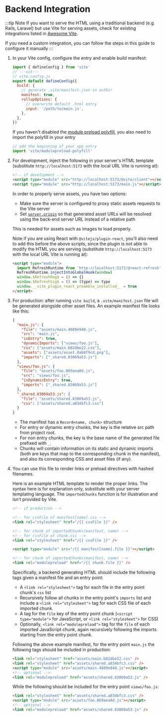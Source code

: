 # Backend Integration

:::tip Note
If you want to serve the HTML using a traditional backend (e.g. Rails, Laravel) but use Vite for serving assets, check for existing integrations listed in [Awesome Vite](https://github.com/vitejs/awesome-vite#integrations-with-backends).

If you need a custom integration, you can follow the steps in this guide to configure it manually
:::

1. In your Vite config, configure the entry and enable build manifest:

   ```js twoslash
   import { defineConfig } from 'vite'
   // ---cut---
   // vite.config.js
   export default defineConfig({
     build: {
       // generate .vite/manifest.json in outDir
       manifest: true,
       rollupOptions: {
         // overwrite default .html entry
         input: '/path/to/main.js',
       },
     },
   })
   ```

   If you haven't disabled the [module preload polyfill](/config/build-options.md#build-polyfillmodulepreload), you also need to import the polyfill in your entry

   ```js
   // add the beginning of your app entry
   import 'vite/modulepreload-polyfill'
   ```

2. For development, inject the following in your server's HTML template (substitute `http://localhost:5173` with the local URL Vite is running at):

   ```html
   <!-- if development -->
   <script type="module" src="http://localhost:5173/@vite/client"></script>
   <script type="module" src="http://localhost:5173/main.js"></script>
   ```

   In order to properly serve assets, you have two options:

   - Make sure the server is configured to proxy static assets requests to the Vite server
   - Set [`server.origin`](/config/server-options.md#server-origin) so that generated asset URLs will be resolved using the back-end server URL instead of a relative path

   This is needed for assets such as images to load properly.

   Note if you are using React with `@vitejs/plugin-react`, you'll also need to add this before the above scripts, since the plugin is not able to modify the HTML you are serving (substitute `http://localhost:5173` with the local URL Vite is running at):

   ```html
   <script type="module">
     import RefreshRuntime from 'http://localhost:5173/@react-refresh'
     RefreshRuntime.injectIntoGlobalHook(window)
     window.$RefreshReg$ = () => {}
     window.$RefreshSig$ = () => (type) => type
     window.__vite_plugin_react_preamble_installed__ = true
   </script>
   ```

3. For production: after running `vite build`, a `.vite/manifest.json` file will be generated alongside other asset files. An example manifest file looks like this:

   ```json
   {
     "main.js": {
       "file": "assets/main.4889e940.js",
       "src": "main.js",
       "isEntry": true,
       "dynamicImports": ["views/foo.js"],
       "css": ["assets/main.b82dbe22.css"],
       "assets": ["assets/asset.0ab0f9cd.png"],
       "imports": ["_shared.83069a53.js"]
     },
     "views/foo.js": {
       "file": "assets/foo.869aea0d.js",
       "src": "views/foo.js",
       "isDynamicEntry": true,
       "imports": ["_shared.83069a53.js"]
     },
     "_shared.83069a53.js": {
       "file": "assets/shared.83069a53.js",
       "css": ["assets/shared.a834bfc3.css"]
     }
   }
   ```

   - The manifest has a `Record<name, chunk>` structure
   - For entry or dynamic entry chunks, the key is the relative src path from project root.
   - For non entry chunks, the key is the base name of the generated file prefixed with `_`.
   - Chunks will contain information on its static and dynamic imports (both are keys that map to the corresponding chunk in the manifest), and also its corresponding CSS and asset files (if any).

4. You can use this file to render links or preload directives with hashed filenames.

   Here is an example HTML template to render the proper links. The syntax here is for
   explanation only, substitute with your server templating language. The `importedChunks`
   function is for illustration and isn't provided by Vite.

   ```html
   <!-- if production -->

   <!-- for cssFile of manifest[name].css -->
   <link rel="stylesheet" href="/{{ cssFile }}" />

   <!-- for chunk of importedChunks(manifest, name) -->
   <!-- for cssFile of chunk.css -->
   <link rel="stylesheet" href="/{{ cssFile }}" />

   <script type="module" src="/{{ manifest[name].file }}"></script>

   <!-- for chunk of importedChunks(manifest, name) -->
   <link rel="modulepreload" href="/{{ chunk.file }}" />
   ```

   Specifically, a backend generating HTML should include the following tags given a manifest
   file and an entry point:

   - A `<link rel="stylesheet">` tag for each file in the entry point chunk's `css` list
   - Recursively follow all chunks in the entry point's `imports` list and include a
     `<link rel="stylesheet">` tag for each CSS file of each imported chunk.
   - A tag for the `file` key of the entry point chunk (`<script type="module">` for JavaScript,
     or `<link rel="stylesheet">` for CSS)
   - Optionally, `<link rel="modulepreload">` tag for the `file` of each imported JavaScript
     chunk, again recursively following the imports starting from the entry point chunk.

   Following the above example manifest, for the entry point `main.js` the following tags should be included in production:

   ```html
   <link rel="stylesheet" href="assets/main.b82dbe22.css" />
   <link rel="stylesheet" href="assets/shared.a834bfc3.css" />
   <script type="module" src="assets/main.4889e940.js"></script>
   <!-- optional -->
   <link rel="modulepreload" href="assets/shared.83069a53.js" />
   ```

   While the following should be included for the entry point `views/foo.js`:

   ```html
   <link rel="stylesheet" href="assets/shared.a834bfc3.css" />
   <script type="module" src="assets/foo.869aea0d.js"></script>
   <!-- optional -->
   <link rel="modulepreload" href="assets/shared.83069a53.js" />
   ```
